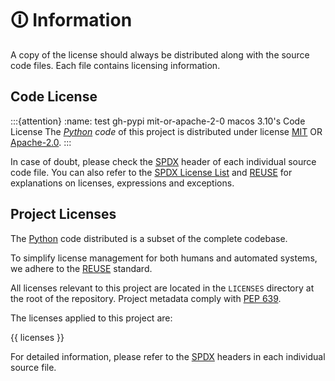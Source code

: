 <!--
SPDX-FileCopyrightText: © 2025 Romain Brault <mail@romainbrault.com>

SPDX-License-Identifier: MIT OR Apache-2.0
-->

# 🛈 Information

A copy of the license should always be distributed along with the source code
files. Each file contains licensing information.

## Code License

:::{attention}
:name: test gh-pypi mit-or-apache-2-0 macos 3.10's Code License
The _[Python] code_ of this project is distributed under license [MIT](../LICENSES/MIT.txt) OR [Apache-2.0](../LICENSES/Apache-2.0.txt).
:::

In case of doubt, please check the [SPDX] header of each individual source code
file. You can also refer to the [SPDX License List] and [REUSE] for
explanations on licenses, expressions and exceptions.

## Project Licenses

The [Python] code distributed is a subset of the complete codebase.

To simplify license management for both humans and automated systems, we adhere
to the [REUSE] standard.

All licenses relevant to this project are located in the `LICENSES` directory at
the root of the repository. Project metadata comply with [PEP 639].

The licenses applied to this project are:

{{ licenses }}


For detailed information, please refer to the [SPDX] headers in each individual
source file.

[Python]: https://www.python.org/
[SPDX]: https://spdx.dev/
[SPDX License List]: https://spdx.org/licenses/
[REUSE]: https://reuse.software/tutorial/
[PEP 639]: https://peps.python.org/pep-0639/
